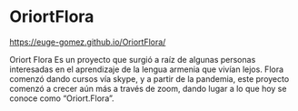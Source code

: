 # OriortFlora
https://euge-gomez.github.io/OriortFlora/

Oriort Flora
Es un proyecto que surgió a raíz de algunas personas interesadas en el aprendizaje de la lengua armenia que vivían lejos. 
Flora comenzó dando cursos vía skype, y a partir de la pandemia, este proyecto comenzó a crecer aún más a través de zoom, 
dando lugar a lo que hoy se conoce como “Oriort.Flora”.
